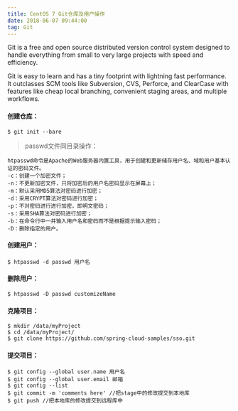 ```yaml
---
title: CentOS 7 Git仓库及用户操作
date: 2018-06-07 09:44:00
tag: Git
---
```

Git is a free and open source distributed version control system designed to handle everything from small to very large projects with speed and efficiency.

Git is easy to learn and has a tiny footprint with lightning fast performance. It outclasses SCM tools like Subversion, CVS, Perforce, and ClearCase with features like cheap local branching, convenient staging areas, and multiple workflows.

#### 创建仓库：

    $ git init --bare
   

>passwd文件同目录操作：

    htpasswd命令是Apache的Web服务器内置工具，用于创建和更新储存用户名、域和用户基本认证的密码文件。 
    -c：创建一个加密文件； 
    -n：不更新加密文件，只将加密后的用户名密码显示在屏幕上； 
    -m：默认采用MD5算法对密码进行加密； 
    -d：采用CRYPT算法对密码进行加密； 
    -p：不对密码进行进行加密，即明文密码； 
    -s：采用SHA算法对密码进行加密； 
    -b：在命令行中一并输入用户名和密码而不是根据提示输入密码； 
    -D：删除指定的用户。
    
#### 创建用户：

    $ htpasswd -d passwd 用户名
    
#### 删除用户：

    $ htpasswd -D passwd customizeName

#### 克隆项目：
    $ mkdir /data/myProject
    $ cd /data/myProject/
    $ git clone https://github.com/spring-cloud-samples/sso.git


#### 提交项目：

    $ git config --global user.name 用户名
    $ git config --global user.email 邮箱
    $ git config --list 
    $ git commit -m 'comments here' //把stage中的修改提交到本地库
    $ git push //把本地库的修改提交到远程库中  
   